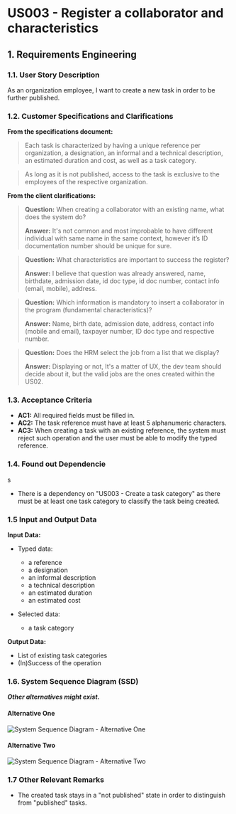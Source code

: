 # US003 - Register a collaborator and characteristics


## 1. Requirements Engineering

### 1.1. User Story Description

As an organization employee, I want to create a new task in order to be further published.

### 1.2. Customer Specifications and Clarifications 

**From the specifications document:**

>	Each task is characterized by having a unique reference per organization, a designation, an informal and a technical description, an estimated duration and cost, as well as a task category. 

>	As long as it is not published, access to the task is exclusive to the employees of the respective organization. 

**From the client clarifications:**

> **Question:** When creating a collaborator with an existing name, what does the system do?
>
> **Answer:** It's not common and most improbable to have different individual with same name in the same context, however it’s ID documentation number should be unique for sure.

> **Question:** What characteristics are important to success the register?
>
> **Answer:** I believe that question was already answered, name, birthdate, admission date, id doc type, id doc number, contact info (email, mobile), address.

> **Question:** Which information is mandatory to insert a collaborator in the program (fundamental characteristics)?
>
> **Answer:** Name, birth date, admission date, address, contact info (mobile and email), taxpayer number, ID doc type and respective number.

> **Question:** Does the HRM select the job from a list that we display?
>
> **Answer:** Displaying or not, It's a matter of UX, the dev team should decide about it, but the valid jobs are the ones created within the US02.

### 1.3. Acceptance Criteria

* **AC1:** All required fields must be filled in.
* **AC2:** The task reference must have at least 5 alphanumeric characters.
* **AC3:** When creating a task with an existing reference, the system must reject such operation and the user must be able to modify the typed reference.

### 1.4. Found out Dependencie
s

* There is a dependency on "US003 - Create a task category" as there must be at least one task category to classify the task being created.

### 1.5 Input and Output Data

**Input Data:**

* Typed data:
    * a reference
    * a designation 
    * an informal description
    * a technical description
    * an estimated duration
    * an estimated cost
	
* Selected data:
    * a task category 

**Output Data:**

* List of existing task categories
* (In)Success of the operation

### 1.6. System Sequence Diagram (SSD)

**_Other alternatives might exist._**

#### Alternative One

![System Sequence Diagram - Alternative One](svg/us003-system-sequence-diagram-alternative-one.svg)

#### Alternative Two

![System Sequence Diagram - Alternative Two](svg/us003-system-sequence-diagram-alternative-two.svg)

### 1.7 Other Relevant Remarks

* The created task stays in a "not published" state in order to distinguish from "published" tasks.
